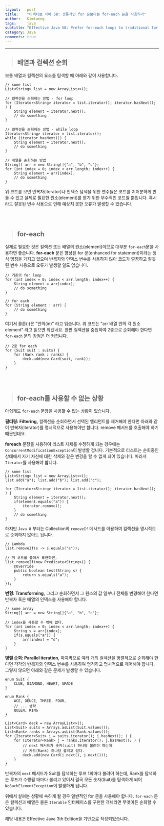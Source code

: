 ```yaml
---
layout:   post
title:    "이펙티브 자바 58: 전통적인 for 문보다는 for-each 문을 사용하라"
author:   Kimtaeng
tags: 	  java
subtitle: "Effective Java 58: Prefer for-each loops to traditional for loops" 
category: Java
comments: true
---
```


<hr/>

> ## 배열과 컬렉션 순회

보통 배열과 컬렉션의 요소를 탐색할 때 아래와 같이 사용합니다.

<pre class="line-numbers"><code class="language-java" data-start="1">// some list
List&lt;String> list = new ArrayList<>();

// 컬렉션을 순회하는 방법 - for loop
for (Iterator&lt;String> iterator = list.iterator(); iterator.hasNext(); ) {
    String element = iterator.next();
    // do something
}

// 컬렉션을 순회하는 방법 - while loop
Iterator&lt;String> iterator = list.iterator();
while (iterator.hasNext()) {
    String element = iterator.next();
    // do something
}

// 배열을 순회하는 방법
String[] arr = new String[]{"a", "b", "c"};
for (int index = 0; index < arr.length; index++) {
    String element = arr[index];
    // do something
}
</code></pre>

위 코드를 보면 반복자(iterator)나 인덱스 탐색을 위한 변수들은 코드를 지저분하게 만들 수 있고
실제로 필요한 원소(element)를 얻기 위한 부수적인 코드일 뿐입니다. 혹시라도 잘못된 변수 사용으로 인해
예상치 못한 오류가 발생할 수 있습니다.

<br/><br/>

> ## for-each

실제로 필요한 것은 컬렉션 또는 배열의 원소(element)이므로 대부분 ```for-each```문을 사용하면 좋습니다.
**for-each** 문은 향상된 for 문(enhanced for statement)이라는 정식 명칭을 가지고 있으며
반복자와 인덱스 변수를 사용하지 않아 코드가 깔끔하고 잘못된 변수 사용으로 오류가 발생할 일도 없습니다.

<pre class="line-numbers"><code class="language-java" data-start="1">// 기존의 for loop
for (int index = 0; index < arr.length; index++) {
    String element = arr[index];
    // do something
}

// for each
for (String element : arr) {
    // do something
}
</code></pre>

여기서 콜론(:)은 "안의(in)" 라고 읽습니다. 위 코드는 "arr 배열 안의 각 원소 element" 라고 읽으면 되겠네요.
한편 컬렉션을 중첩하여 2중으로 순회해야 한다면 ```for-each``` 문의 장점은 더 커집니다.

<pre class="line-numbers"><code class="language-java" data-start="1">// 2중 for each
for (Suit suit : suits) {
    for (Rank rank : ranks) {
        deck.add(new Card(suit, rank));
    }
}
</code></pre>

<br/><br/>

> ## for-each를 사용할 수 없는 상황

아쉽게도 ```for-each``` 문장을 사용할 수 없는 상황이 있습니다.

**필터링: Filtering,** 컬렉션을 순회하면서 선택된 엘리먼트를 제거해야 한다면 아래와 같이 반복자(iterator)를 명시적으로
사용해야만 합니다. remove 메서드를 호출해야 하기 때문인데요. 

**foreach** 문장을 사용하여 리스트 자체를 수정하게 되는 경우에는 ```ConcurrentModificationException```이 발생할 겁니다.
기본적으로 리스트는 순회중인 상태에서 자기 자신에 대한 삭제와 같은 변경을 할 수 없게 되어 있습니다.
따라서 ```Iterator```를 사용해야 합니다.

<pre class="line-numbers"><code class="language-java" data-start="1">// some list
List&lt;String> list = new ArrayList&lt;>();
list.add("a"); list.add("b"); list.add("c");

for (Iterator&lt;String> iterator = list.iterator(); iterator.hasNext(); ) {
    String element = iterator.next();
    if(element.equals("a")) {
        iterator.remove();
    }
    // do something
}
</code></pre>

하지만 ```Java 8``` 부터는 Collection의 ```removeIf``` 메서드를 이용하여 컬렉션을 명시적으로 순회하지 않아도 됩니다.

<pre class="line-numbers"><code class="language-java" data-start="1">// Lambda
list.removeIf(s -> s.equals("a"));

// 위 코드를 풀어서 표현하면,
list.removeIf(new Predicate&lt;String>() {
    @Override
    public boolean test(String s) {
        return s.equals("a");
    }
});
</code></pre>

**변형: Transforming,** 그리고 순회하면서 그 원소의 값 일부나 전체를 변경해야 한다면 반복자 혹은 배열의 인덱스를 사용해야 합니다.

<pre class="line-numbers"><code class="language-java" data-start="1">// some array
String[] arr = new String[]{"a", "b", "c"};

// index를 사용할 수 밖에 없다.
for (int index = 0; index < arr.length; index++) {
    String s = arr[index];
    if(s.equals("a")) {
        arr[index] = "d";
    }
}
</code></pre>

**병렬 순회: Parallel iteration,** 마지막으로 여러 개의 컬렉션을 병렬적으로 순회해야 한다면 각각의 반복자와 인덱스 변수를
사용하여 엄격하고 명시적으로 제어해야 합니다. 그렇지 않으면 아래와 같은 문제가 발생할 수 있습니다.

<pre class="line-numbers"><code class="language-java" data-start="1">enum Suit {
    CLUB, DIAMOND, HEART, SPADE
}

enum Rank {
    ACE, DEUCE, THREE, FOUR, 
    // ... 생략 
    QUEEN, KING
}

List&lt;Card> deck = new ArrayList<>();
List&lt;Suit> suits = Arrays.asList(Suit.values());
List&lt;Rank> ranks = Arrays.asList(Rank.values());
for (Iterator&lt;Suit> i = suits.iterator(); i.hasNext(); ) {
    for (Iterator&lt;Rank> j = ranks.iterator(); j.hasNext(); ) {
        // next 메서드가 숫자(suit) 하나당 불려야 하는데
        // 카드(Rank) 하나당 불리고 있다.
        deck.add(new Card(i.next(), j.next()));
    }
} 
</code></pre>

반복자의 ```next``` 메서드가 Suit를 탐색하는 루프 1회마다 불려야 하는데, Rank를 탐색하는 루프가 수행될 때마다
불리고 있어서 결국 모든 숫자(Suit)를 탐색하게 되어 ```NoSuchElementException```이 발생하게 됩니다.

위에서 살펴본 상황에 속하게 될 경우 일반적인 for 문을 사용해야 합니다. ```for-each``` 문은 컬렉션과 배열은 물론
```Iterable``` 인터페이스를 구현한 객체라면 무엇이든 순회할 수 있습니다.

<div class="post_caption">해당 내용은 Effective Java 3th Edition을 기반으로 작성되었습니다.</div> 